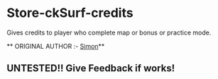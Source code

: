 # Store-ckSurf-credits
Gives credits to player who complete map or bonus or practice mode.

** ORIGINAL AUTHOR :- [Simon](https://github.com/yash1441/)**

## UNTESTED!! Give Feedback if works!
